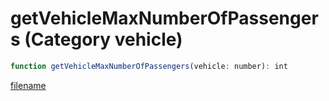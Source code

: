 # getVehicleMaxNumberOfPassengers (Category vehicle)

```js
function getVehicleMaxNumberOfPassengers(vehicle: number): int
```

[filename](getVehicleMaxNumberOfPassengers_m.md ':include')